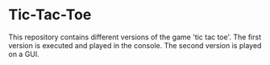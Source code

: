 # Tic-Tac-Toe
This repository contains different versions of the game 'tic tac toe'.
The first version is executed and played in the console.
The second version is played on a GUI.

